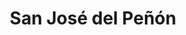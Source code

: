 ---
title: San José del Peñón
nombre_comunidad: San José del Peñón
municipio: San Juan Nepomuceno
departamento: Bolívar
descripcion: >-
  A treinta minutos de San Juan Nepomuceno, se ubica el corregimiento de San
  José del Peñón, un pueblo con una comunidad de 300 personas aproximadamente,
  las cuales se dedican a la siembra de Yuca, Ñame y Ajonjolí, como también, a
  pequeña ganadería. El pueblo El corregimiento está conformado por 96 casas, 80
  familias, 3 tiendas, 2 queseras, una escuela de primaria, una iglesia, una
  biblioteca y un billar.

  San José del Peñón,  es un territorio rico en fauna y flora. Las especies que
  habitan el territorio van desde monos aulladores, hasta guacamayas de color,
  azul, verde y rojo.
num_personas: 300
num_familias: 80
min_distancia_casco_urbano: 30
km_distancia_casco_urbano: null
vias_acceso: >-
  Vías en mal estado. En el momento de las lluvias debe dejarse transcurrir un
  tiempo prudencial para retornar a las actividades, ya que es atravesada en
  varias ocasiones por el arroyo.
infraestructura_comunitaria: []
notas_infraestructura_comunitaria: null
liderazgo_comunidad: []
inclusion_diversidad_genero: null
comentarios_conectividad: null
punto_SOLE: null
comentarios_punto_SOLE: []
ppales_actividades_economicas_vocacion_productiva:
  - ganadería extensiva doble propósito
comentarios_ppales_actividades_economicas_vocacion_productiva: null
comunidad_sostenible_uso_suelo: null
org_con_proyeccion: []
servicios_publicos_comunidades_focalizadas:
  - acueducto veredal
  - ' cosecha de agua lluvia'
comunidades_focalizadas_educacion_infraestructura_educativa: []
comunidades_focalizadas_practicas_organizativas: []
conectividad_minima: null
iniciativas_priorizadas: []
org_focalizada: []
riesgo: null
otros_programas_USAID: []
alianzas_colaboradores: []
posibilidad_iniciativas_conjuntas_aliados_2: []
actividades_ocio:
  - Festival del dulce y de la chicha
  - ' Festival literario y Biblioteca tío Mane'
  - ' Grupos folclóricos (mujeres adultas'
  - ' NNA y jóvenes)'
  - ' Fiestas de santa teresa  (14 y 15 de octubre)'
  - ' Fiestas de San José'
medios_comunicacion_narrativas_locales:
  - San Pedro Estéreo
num_visitas_realizadas: null
num_diagnosticos_rurales_participativos_realizados: null
infraestructura_salud_atencion_psicosocial: []
notas_infraestructura_salud_atencion_psicosocial: >-
  Gracias al programa, el E.S.E. HOSPITAL LOCAL DE SAN JUAN NEPOMUCENO ofrece
  psicología y fisioterapia de manera presencial en la cabecera municipal.
num_visitas_predio: null
grafica_ubicacion_geografica: /charts/municipios/san-juan-nepomuceno/ubicacion_geografica.html
url: /reportes/san-jose-del-penon
layout: comunidad
download_file: /reportes/san-jose-del-penon.pdf

---